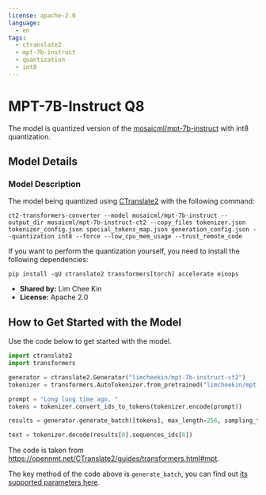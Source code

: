 ```yaml
---
license: apache-2.0
language:
  - en
tags:
  - ctranslate2
  - mpt-7b-instruct
  - quantization
  - int8
---
```


# MPT-7B-Instruct Q8

The model is quantized version of the [mosaicml/mpt-7b-instruct](https://huggingface.co/mosaicml/mpt-7b-instruct) with int8 quantization.

## Model Details

### Model Description

The model being quantized using [CTranslate2](https://opennmt.net/CTranslate2/) with the following command:

```
ct2-transformers-converter --model mosaicml/mpt-7b-instruct --output_dir mosaicml/mpt-7b-instruct-ct2 --copy_files tokenizer.json tokenizer_config.json special_tokens_map.json generation_config.json --quantization int8 --force --low_cpu_mem_usage --trust_remote_code
```

If you want to perform the quantization yourself, you need to install the following dependencies:

```
pip install -qU ctranslate2 transformers[torch] accelerate einops
```

- **Shared by:** Lim Chee Kin
- **License:** Apache 2.0

## How to Get Started with the Model

Use the code below to get started with the model.

```python
import ctranslate2
import transformers

generator = ctranslate2.Generator("limcheekin/mpt-7b-instruct-ct2")
tokenizer = transformers.AutoTokenizer.from_pretrained("limcheekin/mpt-7b-instruct-ct2")

prompt = "Long long time ago, "
tokens = tokenizer.convert_ids_to_tokens(tokenizer.encode(prompt))

results = generator.generate_batch([tokens], max_length=256, sampling_topk=10)

text = tokenizer.decode(results[0].sequences_ids[0])
```

The code is taken from https://opennmt.net/CTranslate2/guides/transformers.html#mpt.

The key method of the code above is `generate_batch`, you can find out [its supported parameters here](https://opennmt.net/CTranslate2/python/ctranslate2.Generator.html#ctranslate2.Generator.generate_batch).
